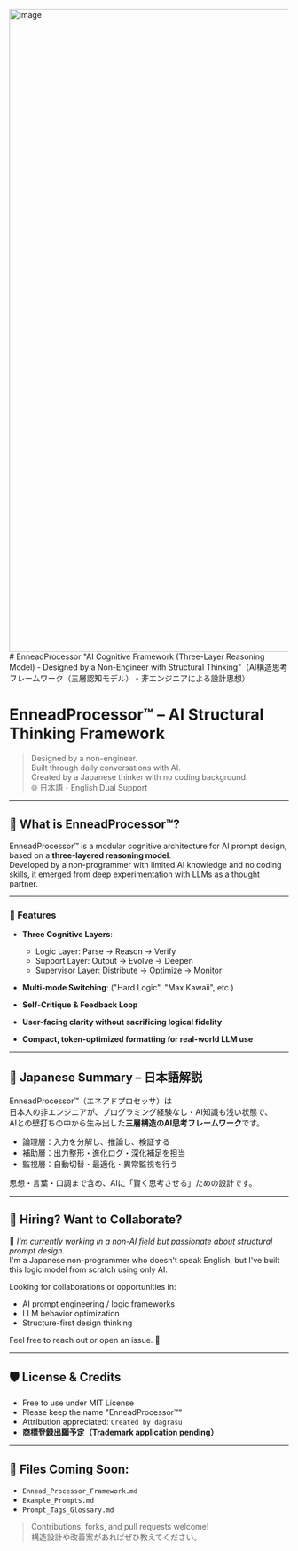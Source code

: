 <img width="3840" height="1158" alt="image" src="https://github.com/user-attachments/assets/e10942de-40a1-45d1-b8c8-7defaa1947ac" /># EnneadProcessor
"AI Cognitive Framework (Three-Layer Reasoning Model) - Designed by a Non-Engineer with Structural Thinking"（AI構造思考フレームワーク（三層認知モデル） - 非エンジニアによる設計思想）


# EnneadProcessor™ – AI Structural Thinking Framework

> Designed by a non-engineer.  
> Built through daily conversations with AI.  
> Created by a Japanese thinker with no coding background.  
> 🌐 日本語・English Dual Support

---

## 🧠 What is EnneadProcessor™?

EnneadProcessor™ is a modular cognitive architecture for AI prompt design, based on a **three-layered reasoning model**.  
Developed by a non-programmer with limited AI knowledge and no coding skills, it emerged from deep experimentation with LLMs as a thought partner.

---

### 🧬 Features

- **Three Cognitive Layers**:
  - Logic Layer: Parse → Reason → Verify
  - Support Layer: Output → Evolve → Deepen
  - Supervisor Layer: Distribute → Optimize → Monitor

- **Multi-mode Switching**: ("Hard Logic", "Max Kawaii", etc.)
- **Self-Critique & Feedback Loop**
- **User-facing clarity without sacrificing logical fidelity**
- **Compact, token-optimized formatting for real-world LLM use**

---

## 📘 Japanese Summary – 日本語解説

EnneadProcessor™（エネアドプロセッサ）は  
日本人の非エンジニアが、プログラミング経験なし・AI知識も浅い状態で、  
AIとの壁打ちの中から生み出した**三層構造のAI思考フレームワーク**です。

- 論理層：入力を分解し、推論し、検証する
- 補助層：出力整形・進化ログ・深化補足を担当
- 監視層：自動切替・最適化・異常監視を行う

思想・言葉・口調まで含め、AIに「賢く思考させる」ための設計です。

---

## 💼 Hiring? Want to Collaborate?

📣 *I'm currently working in a non-AI field but passionate about structural prompt design.*  
I'm a Japanese non-programmer who doesn't speak English, but I've built this logic model from scratch using only AI.  

Looking for collaborations or opportunities in:
- AI prompt engineering / logic frameworks
- LLM behavior optimization
- Structure-first design thinking

Feel free to reach out or open an issue. 🙏

---

## 🛡 License & Credits

- Free to use under MIT License  
- Please keep the name "EnneadProcessor™"  
- Attribution appreciated: `Created by dagrasu`  
- **商標登録出願予定（Trademark application pending）**

---

## 🧩 Files Coming Soon:

- `Ennead_Processor_Framework.md`
- `Example_Prompts.md`
- `Prompt_Tags_Glossary.md`

> Contributions, forks, and pull requests welcome!  
> 構造設計や改善案があればぜひ教えてください。
